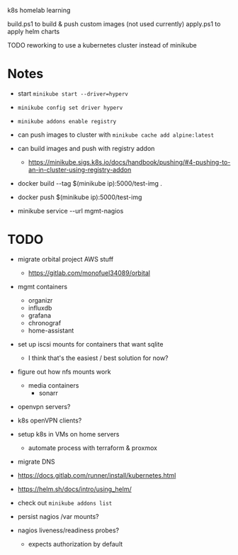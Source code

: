 
k8s homelab learning

build.ps1 to build & push custom images (not used currently)
apply.ps1 to apply helm charts

TODO reworking to use a kubernetes cluster instead of minikube


# Notes

- start `minikube start --driver=hyperv`
- `minikube config set driver hyperv`
- `minikube addons enable registry`

- can push images to cluster with `minikube cache add alpine:latest`

- can build images and push with registry addon
    - https://minikube.sigs.k8s.io/docs/handbook/pushing/#4-pushing-to-an-in-cluster-using-registry-addon

- docker build --tag $(minikube ip):5000/test-img .
- docker push $(minikube ip):5000/test-img

- minikube service --url mgmt-nagios

# TODO

- migrate orbital project AWS stuff
    - https://gitlab.com/monofuel34089/orbital

- mgmt containers
    - organizr
    - influxdb
    - grafana
    - chronograf
    - home-assistant
- set up iscsi mounts for containers that want sqlite
    - I think that's the easiest / best solution for now?
- figure out how nfs mounts work
    - media containers
        - sonarr
- openvpn servers?
- k8s openVPN clients?
- setup k8s in VMs on home servers
    - automate process with terraform & proxmox
- migrate DNS

- https://docs.gitlab.com/runner/install/kubernetes.html

- https://helm.sh/docs/intro/using_helm/

- check out `minikube addons list`

- persist nagios /var mounts?
- nagios liveness/readiness probes?
    - expects authorization by default